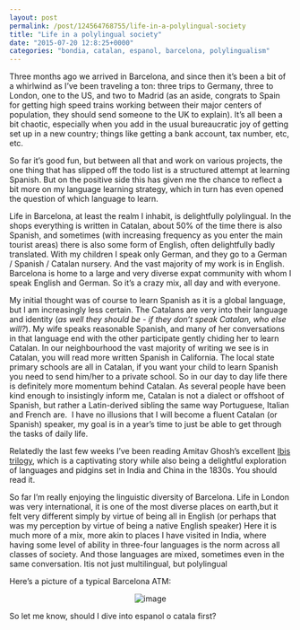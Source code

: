 ```yaml
---
layout: post
permalink: /post/124564768755/life-in-a-polylingual-society
title: "Life in a polylingual society"
date: "2015-07-20 12:8:25+0000"
categories: "bondia, catalan, espanol, barcelona, polylingualism"
---
```

Three months ago we arrived in Barcelona, and since then it’s been a bit of a whirlwind as I’ve been traveling a ton: three trips to Germany, three to London, one to the US, and two to Madrid (as an aside, congrats to Spain for getting high speed trains working between their major centers of population, they should send someone to the UK to explain). It’s all been a bit chaotic, especially when you add in the usual bureaucratic joy of getting set up in a new country; things like getting a bank account, tax number, etc, etc. 

So far it’s good fun, but between all that and work on various projects, the one thing that has slipped off the todo list is a structured attempt at learning Spanish. But on the positive side this has given me the chance to reflect a bit more on my language learning strategy, which in turn has even opened the question of which language to learn.

Life in Barcelona, at least the realm I inhabit, is delightfully polylingual. In the shops everything is written in Catalan, about 50% of the time there is also Spanish, and sometimes (with increasing frequency as you enter the main tourist areas) there is also some form of English, often delightfully badly translated. With my children I speak only German, and they go to a German / Spanish / Catalan nursery. And the vast majority of my work is in English. Barcelona is home to a large and very diverse expat community with whom I speak English and German. So it’s a crazy mix, all day and with everyone. 

My initial thought was of course to learn Spanish as it is a global language, but I am increasingly less certain. The Catalans are very into their language and identity (<i>as well they should be - if they don’t speak Catalan, who else will?</i>). My wife speaks reasonable Spanish, and many of her conversations in that language end with the other participate gently chiding her to learn Catalan. In our neighbourhood the vast majority of writing we see is in Catalan, you will read more written Spanish in California. The local state primary schools are all in Catalan, if you want your child to learn Spanish you need to send him/her to a private school. So in our day to day life there is definitely more momentum behind Catalan. As several people have been kind enough to insistingly inform me, Catalan is not a dialect or offshoot of Spanish, but rather a Latin-derived sibling the same way Portuguese, Italian and French are.  I have no illusions that I will become a fluent Catalan (or Spanish) speaker, my goal is in a year’s time to just be able to get through the tasks of daily life. 

Relatedly the last few weeks I’ve been reading Amitav Ghosh’s excellent <a href="https://en.wikipedia.org/wiki/Ibis_trilogy">Ibis trilogy</a>, which is a captivating story while also being a delightful exploration of languages and pidgins set in India and China in the 1830s. You should read it. 

So far I’m really enjoying the linguistic diversity of Barcelona. Life in London was very international, it is one of the most diverse places on earth,but it felt very different simply by virtue of being all in English (or perhaps that was my perception by virtue of being a native English speaker) Here it is much more of a mix, more akin to places I have visited in India, where having some level of ability in three-four languages is the norm across all classes of society. And those languages are mixed, sometimes even in the same conversation. Itis not just multilingual, but polylingual

Here’s a picture of a typical Barcelona ATM:

<center><figure class="tmblr-full" data-orig-height="400" data-orig-width="600"><center><img data-orig-height="400" data-orig-width="600" alt="image" src="http://67.media.tumblr.com/a3ee45621a488992e66173e3af67dbdd/tumblr_inline_nrs3j3GMNz1ravz8f_540.jpg"/></center></figure></center><p/>
So let me know, should I dive into espanol o catala first?

